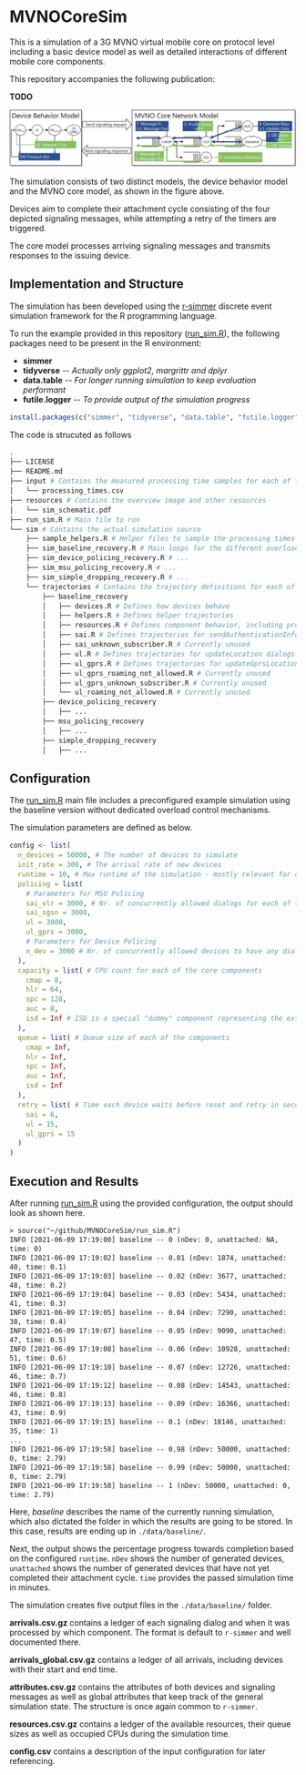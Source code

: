 # MVNOCoreSim

This is a simulation of a 3G MVNO virtual mobile core on protocol level including a basic device model as well as detailed interactions of different mobile core components.

This repository accompanies the following publication:

**TODO**

![Schematic representation of the simulation structure](resources/sim_schematic.png)

The simulation consists of two distinct models, the device behavior model and the MVNO core model, as shown in the figure above.

Devices aim to complete their attachment cycle consisting of the four depicted signaling messages, while attempting a retry of the timers are triggered.

The core model processes arriving signaling messages and transmits responses to the issuing device.

## Implementation and Structure

The simulation has been developed using the [r-simmer](https://r-simmer.org/) discrete event simulation framework for the R programming language.

To run the example provided in this repository ([run_sim.R](run_sim.R)), the following packages need to be present in the R environment:

- **simmer**
- **tidyverse** -- *Actually only ggplot2, margrittr and dplyr*
- **data.table** -- *For longer running simulation to keep evaluation performant*
- **futile.logger** -- *To provide output of the simulation progress*

```R
install.packages(c("simmer", "tidyverse", "data.table", "futile.logger"))
```
The code is strucuted as follows

```bash
.
├── LICENSE
├── README.md
├── input # Contains the measured processing time samples for each of the code components
│   └── processing_times.csv
├── resources # Contains the overview image and other resources
│   └── sim_schematic.pdf
├── run_sim.R # Main file to run
└── sim # Contains the actual simulation source
    ├── sample_helpers.R # Helper files to sample the processing times
    ├── sim_baseline_recovery.R # Main loops for the different overload control mechanisms
    ├── sim_device_policing_recovery.R # ...
    ├── sim_msu_policing_recovery.R # ...
    ├── sim_simple_dropping_recovery.R # ...
    └── trajectories # Contains the trajectory definitions for each of the different mechanisms
        ├── baseline_recovery
        │   ├── devices.R # Defines how devices behave
        │   ├── helpers.R # Defines helper trajectories
        │   ├── resources.R # Defines component behavior, including processing times
        │   ├── sai.R # Defines trajectories for sendAuthenticationInfo dialogs
        │   ├── sai_unknown_subscriber.R # Currently unused
        │   ├── ul.R # Defines trajectories for updateLocation dialogs
        │   ├── ul_gprs.R # Defines trajectories for updateGprsLocation dialogs
        │   ├── ul_gprs_roaming_not_allowed.R # Currently unused
        │   ├── ul_gprs_unknown_subscriber.R # Currently unused
        │   └── ul_roaming_not_allowed.R # Currently unused
        ├── device_policing_recovery
        │   ├── ...
        ├── msu_policing_recovery
        │   ├── ...
        ├── simple_dropping_recovery
        │   ├── ...
```

## Configuration

The [run_sim.R](run_sim.R) main file includes a preconfigured example simulation using the baseline version without dedicated overload control mechanisms.

The simulation parameters are defined as below.

```R
config <- list(
  n_devices = 50000, # The number of devices to simulate
  init_rate = 300, # The arrival rate of new devices
  runtime = 10, # Max runtime of the simulation - mostly relevant for overload scenarios in which consinuously fail to attach to the system
  policing = list(
    # Parameters for MSU Policing
    sai_vlr = 3000, # Nr. of concurrently allowed dialogs for each of the types
    sai_sgsn = 3000,
    ul = 3000,
    ul_gprs = 3000,
    # Parameters for Device Policing
    n_dev = 3000 # Nr. of concurrently allowed devices to have any dialog in the system
  ),
  capacity = list( # CPU count for each of the core components
    cmap = 8,
    hlr = 64,
    spc = 128,
    auc = 8,
    isd = Inf # ISD is a special "dummy" component representing the external network, therefore Infinite capacity is recommended
  ),
  queue = list( # Queue size of each of the components
    cmap = Inf,
    hlr = Inf,
    spc = Inf,
    auc = Inf,
    isd = Inf
  ),
  retry = list( # Time each device waits before reset and retry in seconds after the respective dialog has been issued
    sai = 6,
    ul = 15,
    ul_gprs = 15
  )
)
```

## Execution and Results

After running [run_sim.R](run_sim.R) using the provided configuration, the output should look as shown here.

```
> source("~/github/MVNOCoreSim/run_sim.R")
INFO [2021-06-09 17:19:00] baseline -- 0 (nDev: 0, unattached: NA, time: 0)
INFO [2021-06-09 17:19:02] baseline -- 0.01 (nDev: 1874, unattached: 40, time: 0.1)
INFO [2021-06-09 17:19:03] baseline -- 0.02 (nDev: 3677, unattached: 48, time: 0.2)
INFO [2021-06-09 17:19:04] baseline -- 0.03 (nDev: 5434, unattached: 41, time: 0.3)
INFO [2021-06-09 17:19:05] baseline -- 0.04 (nDev: 7290, unattached: 38, time: 0.4)
INFO [2021-06-09 17:19:07] baseline -- 0.05 (nDev: 9090, unattached: 47, time: 0.5)
INFO [2021-06-09 17:19:08] baseline -- 0.06 (nDev: 10928, unattached: 51, time: 0.6)
INFO [2021-06-09 17:19:10] baseline -- 0.07 (nDev: 12726, unattached: 46, time: 0.7)
INFO [2021-06-09 17:19:12] baseline -- 0.08 (nDev: 14543, unattached: 46, time: 0.8)
INFO [2021-06-09 17:19:13] baseline -- 0.09 (nDev: 16366, unattached: 43, time: 0.9)
INFO [2021-06-09 17:19:15] baseline -- 0.1 (nDev: 18146, unattached: 35, time: 1)
...
INFO [2021-06-09 17:19:58] baseline -- 0.98 (nDev: 50000, unattached: 0, time: 2.79)
INFO [2021-06-09 17:19:58] baseline -- 0.99 (nDev: 50000, unattached: 0, time: 2.79)
INFO [2021-06-09 17:19:58] baseline -- 1 (nDev: 50000, unattached: 0, time: 2.79)
```

Here, *baseline* describes the name of the currently running simulation, which also dictated the folder in which the results are going to be stored. In this case, results are ending up in `./data/baseline/`.

Next, the output shows the percentage progress towards completion based on the configured `runtime`. `nDev` shows the number of generated devices, `unattached` shows the number of generated devices that have not yet completed their attachment cycle. `time` provides the passed simulation time in minutes.

The simulation creates five output files in the `./data/baseline/` folder.

**arrivals.csv.gz** contains a ledger of each signaling dialog and when it was processed by which component. The format is default to `r-simmer` and well documented there.

**arrivals_global.csv.gz** contains a ledger of all arrivals, including devices with their start and end time.

**attributes.csv.gz** contains the attributes of both devices and signaling messages as well as global attributes that keep track of the general simulation state. The structure is once again common to `r-simmer`.

**resources.csv.gz** contains a ledger of the available resources, their queue sizes as well as occupied CPUs during the simulation time.

**config.csv** contains a description of the input configuration for later referencing.